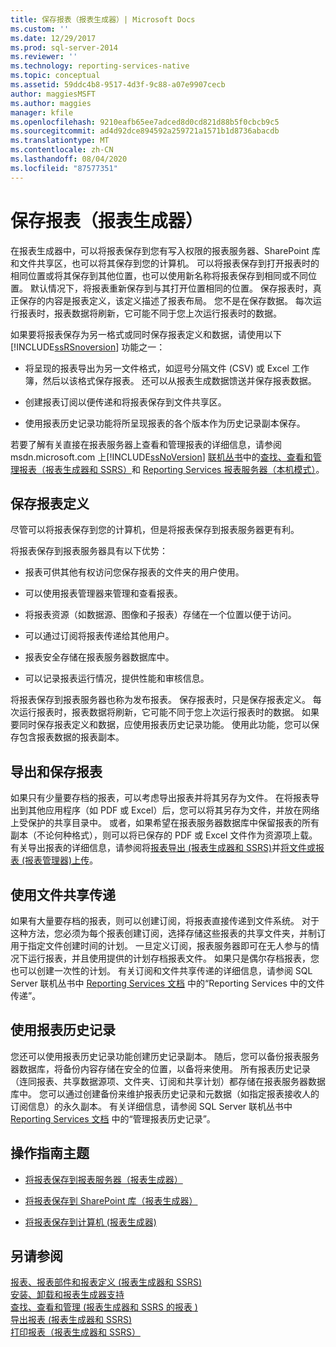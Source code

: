 ```yaml
---
title: 保存报表（报表生成器）| Microsoft Docs
ms.custom: ''
ms.date: 12/29/2017
ms.prod: sql-server-2014
ms.reviewer: ''
ms.technology: reporting-services-native
ms.topic: conceptual
ms.assetid: 59ddc4b8-9517-4d3f-9c88-a07e9907cecb
author: maggiesMSFT
ms.author: maggies
manager: kfile
ms.openlocfilehash: 9210eafb65ee7adced8d0cd821d88b5f0cbcb9c5
ms.sourcegitcommit: ad4d92dce894592a259721a1571b1d8736abacdb
ms.translationtype: MT
ms.contentlocale: zh-CN
ms.lasthandoff: 08/04/2020
ms.locfileid: "87577351"
---
```

# <a name="saving-reports-report-builder"></a>保存报表（报表生成器）
  在报表生成器中，可以将报表保存到您有写入权限的报表服务器、SharePoint 库和文件共享区，也可以将其保存到您的计算机。 可以将报表保存到打开报表时的相同位置或将其保存到其他位置，也可以使用新名称将报表保存到相同或不同位置。 默认情况下，将报表重新保存到与其打开位置相同的位置。 保存报表时，真正保存的内容是报表定义，该定义描述了报表布局。 您不是在保存数据。 每次运行报表时，报表数据将刷新，它可能不同于您上次运行报表时的数据。  
  
 如果要将报表保存为另一格式或同时保存报表定义和数据，请使用以下 [!INCLUDE[ssRSnoversion](../../includes/ssrsnoversion-md.md)] 功能之一：  
  
-   将呈现的报表导出为另一文件格式，如逗号分隔文件 (CSV) 或 Excel 工作簿，然后以该格式保存报表。 还可以从报表生成数据馈送并保存报表数据。  
  
-   创建报表订阅以便传递和将报表保存到文件共享区。  
  
-   使用报表历史记录功能将所呈现报表的各个版本作为历史记录副本保存。  
  
 若要了解有关直接在报表服务器上查看和管理报表的详细信息，请参阅 msdn.microsoft.com 上[!INCLUDE[ssNoVersion](../../includes/ssnoversion-md.md)] [联机丛书](https://go.microsoft.com/fwlink/?LinkId=154888)中的[查找、查看和管理报表（报表生成器和 SSRS）](finding-viewing-and-managing-reports-report-builder-and-ssrs.md)和 [Reporting Services 报表服务器（本机模式）](../report-server/reporting-services-report-server-native-mode.md)。  
  
##  <a name="saving-report-definitions"></a><a name="SavingReportDefinitions"></a>保存报表定义  
 尽管可以将报表保存到您的计算机，但是将报表保存到报表服务器更有利。  
  
 将报表保存到报表服务器具有以下优势：  
  
-   报表可供其他有权访问您保存报表的文件夹的用户使用。  
  
-   可以使用报表管理器来管理和查看报表。  
  
-   将报表资源（如数据源、图像和子报表）存储在一个位置以便于访问。  
  
-   可以通过订阅将报表传递给其他用户。  
  
-   报表安全存储在报表服务器数据库中。  
  
-   可以记录报表运行情况，提供性能和审核信息。  
  
 将报表保存到报表服务器也称为发布报表。 保存报表时，只是保存报表定义。 每次运行报表时，报表数据将刷新，它可能不同于您上次运行报表时的数据。 如果要同时保存报表定义和数据，应使用报表历史记录功能。 使用此功能，您可以保存包含报表数据的报表副本。  
  

  
##  <a name="exporting-and-saving-reports"></a><a name="ExportingAndSavingReports"></a> 导出和保存报表  
 如果只有少量要存档的报表，可以考虑导出报表并将其另存为文件。 在将报表导出到其他应用程序（如 PDF 或 Excel）后，您可以将其另存为文件，并放在网络上受保护的共享目录中。 或者，如果希望在报表服务器数据库中保留报表的所有副本（不论何种格式），则可以将已保存的 PDF 或 Excel 文件作为资源项上载。 有关导出报表的详细信息，请参阅将[报表导出 &#40;报表生成器和 SSRS&#41;](export-reports-report-builder-and-ssrs.md)并[将文件或报表 &#40;报表管理器&#41;上传](../reports/upload-a-file-or-report-report-manager.md)。  
  

  
##  <a name="using-file-share-delivery"></a><a name="UsingFileShareDelivery"></a> 使用文件共享传递  
 如果有大量要存档的报表，则可以创建订阅，将报表直接传递到文件系统。 对于这种方法，您必须为每个报表创建订阅，选择存储这些报表的共享文件夹，并制订用于指定文件创建时间的计划。 一旦定义订阅，报表服务器即可在无人参与的情况下运行报表，并且使用提供的计划存档报表文件。 如果只是偶尔存档报表，您也可以创建一次性的计划。 有关订阅和文件共享传递的详细信息，请参阅 SQL Server 联机丛书中 [Reporting Services 文档](https://go.microsoft.com/fwlink/?linkid=121312) 中的“Reporting Services 中的文件传递”。  
  

  
##  <a name="using-report-history"></a><a name="UsingReportHistory"></a> 使用报表历史记录  
 您还可以使用报表历史记录功能创建历史记录副本。 随后，您可以备份报表服务器数据库，将备份内容存储在安全的位置，以备将来使用。 所有报表历史记录（连同报表、共享数据源项、文件夹、订阅和共享计划）都存储在报表服务器数据库中。 您可以通过创建备份来维护报表历史记录和元数据（如指定报表接收人的订阅信息）的永久副本。 有关详细信息，请参阅 SQL Server 联机丛书中 [Reporting Services 文档](https://go.microsoft.com/fwlink/?linkid=121312) 中的“管理报表历史记录”。  
  

  
##  <a name="how-to-topics"></a><a name="HowTo"></a>操作指南主题  
  
-   [将报表保存到报表服务器（报表生成器）](save-reports-to-a-report-server-report-builder.md)  
  
-   [将报表保存到 SharePoint 库（报表生成器）](save-a-report-to-a-sharepoint-library-report-builder.md)  
  
-   [将报表保存到计算机 &#40;报表生成器&#41;](../save-reports-to-your-computer-report-builder.md)  
  

  
## <a name="see-also"></a>另请参阅  
 [报表、报表部件和报表定义 &#40;报表生成器和 SSRS&#41;](../report-design/reports-report-parts-and-report-definitions-report-builder-and-ssrs.md)   
 [安装、卸载和报表生成器支持](../install-uninstall-and-report-builder-support.md)   
 [查找、查看和管理 &#40;报表生成器和 SSRS 的报表 &#41;](finding-viewing-and-managing-reports-report-builder-and-ssrs.md)   
 [导出报表 &#40;报表生成器和 SSRS&#41;](export-reports-report-builder-and-ssrs.md)   
 [打印报表（报表生成器和 SSRS）](print-reports-report-builder-and-ssrs.md)  
  
  
